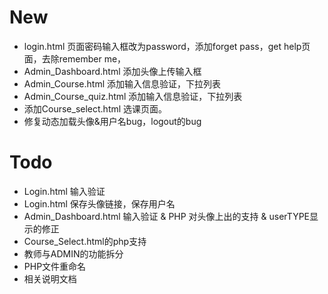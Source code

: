 # New
- login.html 页面密码输入框改为password，添加forget pass，get help页面，去除remember me，
- Admin_Dashboard.html 添加头像上传输入框
- Admin_Course.html 添加输入信息验证，下拉列表
- Admin_Course_quiz.html 添加输入信息验证，下拉列表
- 添加Course_select.html 选课页面。
- 修复动态加载头像&用户名bug，logout的bug
# Todo
- Login.html 输入验证
- Login.html 保存头像链接，保存用户名
- Admin_Dashboard.html 输入验证 & PHP 对头像上出的支持 & userTYPE显示的修正
- Course_Select.html的php支持
- 教师与ADMIN的功能拆分
- PHP文件重命名
- 相关说明文档
